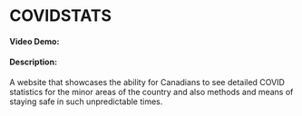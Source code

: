 # COVIDSTATS
#### Video Demo:  <URL HERE>
#### Description:
A website that showcases the ability for Canadians to see detailed COVID statistics for the minor areas of the country and also methods and means of staying safe in such unpredictable times. 
